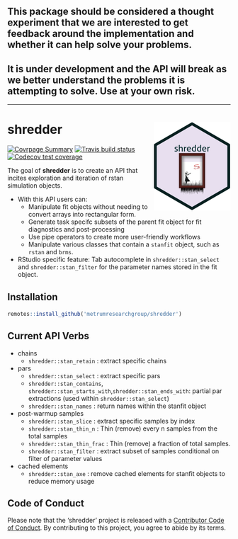 
<!-- README.md is generated from README.Rmd. Please edit that file -->

## This package should be considered a thought experiment that we are interested to get feedback around the implementation and whether it can help solve your problems.

## It is under development and the API will break as we better understand the problems it is attempting to solve. Use at your own risk.

<hr>

# shredder <img src="man/figures/logo_ribbon.png" align="right" class="logo"/>

<!-- badges: start -->

[![Covrpage
Summary](https://img.shields.io/badge/covrpage-Last_Build_2020_02_07-brightgreen.svg)](http://tinyurl.com/s3fr6gn)
[![Travis build
status](https://travis-ci.org/metrumresearchgroup/shredder.svg?branch=master)](https://travis-ci.org/metrumresearchgroup/shredder)
[![Codecov test
coverage](https://codecov.io/gh/metrumresearchgroup/shredder/branch/master/graph/badge.svg)](https://codecov.io/gh/metrumresearchgroup/shredder?branch=master)
<!-- badges: end -->

The goal of **shredder** is to create an API that incites exploration
and iteration of rstan simulation objects.

  - With this API users can:
      - Manipulate fit objects without needing to convert arrays into
        rectangular form.
      - Generate task specifc subsets of the parent fit object for fit
        diagnostics and post-processing
      - Use pipe operators to create more user-friendly workflows
      - Manipulate various classes that contain a `stanfit` object, such
        as `rstan` and `brms`.
  - RStudio specific feature: Tab autocomplete in
    `shredder::stan_select` and `shredder::stan_filter` for the
    parameter names stored in the fit object.

## Installation

``` r
remotes::install_github('metrumresearchgroup/shredder')
```

## Current API Verbs

  - chains
      - `shredder::stan_retain` : extract specific chains
  - pars
      - `shredder::stan_select` : extract specific pars
      - `shredder::stan_contains`,
        `shredder::stan_starts_with`,`shredder::stan_ends_with`: partial
        par extractions (used within `shredder::stan_select`)
      - `shredder::stan_names` : return names within the stanfit object
  - post-warmup samples
      - `shredder::stan_slice` : extract specific samples by index
      - `shredder::stan_thin_n` : Thin (remove) every n samples from the
        total samples
      - `shredder::stan_thin_frac` : Thin (remove) a fraction of total
        samples.
      - `shredder::stan_filter` : extract subset of samples conditional
        on filter of parameter values
  - cached elements
      - `shredder::stan_axe` : remove cached elements for stanfit
        objects to reduce memory usage

## Code of Conduct

Please note that the ‘shredder’ project is released with a [Contributor
Code of Conduct](CODE_OF_CONDUCT.md). By contributing to this project,
you agree to abide by its terms.
